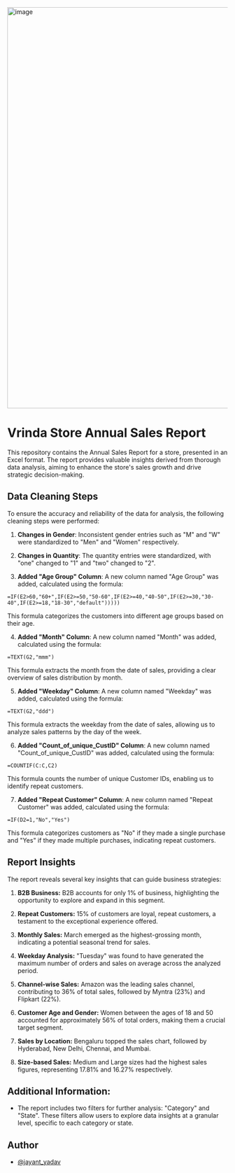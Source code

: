 <img width="917" alt="image" src="https://github.com/jayantjy9/Excel/assets/118092998/40124c0f-9fec-481e-994a-d7b449fd1f5e">


# Vrinda Store Annual Sales Report

This repository contains the Annual Sales Report for a store, presented in an Excel format. The report provides valuable insights derived from thorough data analysis, aiming to enhance the store's sales growth and drive strategic decision-making.



## Data Cleaning Steps

To ensure the accuracy and reliability of the data for analysis, the following cleaning steps were performed:

1. **Changes in Gender**: Inconsistent gender entries such as "M" and "W" were standardized to "Men" and "Women" respectively.

2. **Changes in Quantity**: The quantity entries were standardized, with "one" changed to "1" and "two" changed to "2".

3. **Added "Age Group" Column**: A new column named "Age Group" was added, calculated using the formula:
```
=IF(E2>60,"60+",IF(E2>=50,"50-60",IF(E2>=40,"40-50",IF(E2>=30,"30-40",IF(E2>=18,"18-30","default")))))
```
This formula categorizes the customers into different age groups based on their age.

4. **Added "Month" Column**: A new column named "Month" was added, calculated using the formula:
```
=TEXT(G2,"mmm")
```
This formula extracts the month from the date of sales, providing a clear overview of sales distribution by month.

5. **Added "Weekday" Column**: A new column named "Weekday" was added, calculated using the formula:
```
=TEXT(G2,"ddd")
```
This formula extracts the weekday from the date of sales, allowing us to analyze sales patterns by the day of the week.

6. **Added "Count_of_unique_CustID" Column**: A new column named "Count_of_unique_CustID" was added, calculated using the formula:
```
=COUNTIF(C:C,C2)
```
This formula counts the number of unique Customer IDs, enabling us to identify repeat customers.

7. **Added "Repeat Customer" Column**: A new column named "Repeat Customer" was added, calculated using the formula:
```
=IF(D2=1,"No","Yes")
```
This formula categorizes customers as "No" if they made a single purchase and "Yes" if they made multiple purchases, indicating repeat customers.


## Report Insights


The report reveals several key insights that can guide business strategies:

1. **B2B Business:** B2B accounts for only 1% of business, highlighting the opportunity to explore and expand in this segment.

2. **Repeat Customers:** 15% of customers are loyal, repeat customers, a testament to the exceptional experience offered.

3. **Monthly Sales:** March emerged as the highest-grossing month, indicating a potential seasonal trend for sales.

4. **Weekday Analysis:** "Tuesday" was found to have generated the maximum number of orders and sales on average across the analyzed period.

5. **Channel-wise Sales:** Amazon was the leading sales channel, contributing to 36% of total sales, followed by Myntra (23%) and Flipkart (22%).

6. **Customer Age and Gender:** Women between the ages of 18 and 50 accounted for approximately 56% of total orders, making them a crucial target segment.

7. **Sales by Location:** Bengaluru topped the sales chart, followed by Hyderabad, New Delhi, Chennai, and Mumbai.

8. **Size-based Sales:** Medium and Large sizes had the highest sales figures, representing 17.81% and 16.27% respectively.

## Additional Information:

- The report includes two filters for further analysis: "Category" and "State". These filters allow users to explore data insights at a granular level, specific to each category or state.


## Author

- [@jayant_yadav](https://www.github.com/jayantjy9)

